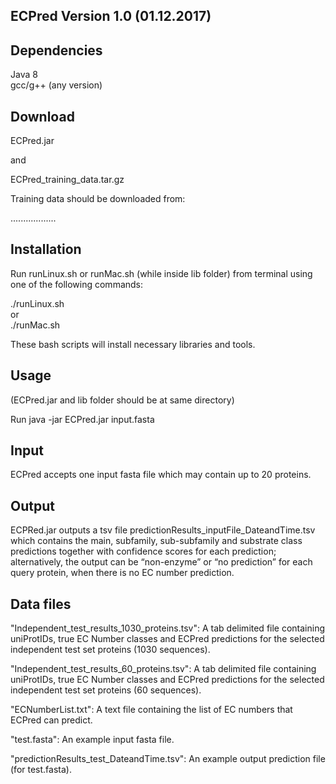 ## ECPred Version 1.0 (01.12.2017)

## Dependencies

Java 8 <br />
gcc/g++ (any version)

## Download

ECPred.jar <br />

and <br />

ECPred_training_data.tar.gz <br />

Training data should be downloaded from: <br />

..................

## Installation

Run runLinux.sh or runMac.sh (while inside lib folder) from terminal using one of the following commands: <br />

./runLinux.sh <br />
or <br />
./runMac.sh <br />

These bash scripts will install necessary libraries and tools.

## Usage

(ECPred.jar and lib folder should be at same directory) <br />

Run java -jar ECPred.jar input.fasta

## Input

ECPred accepts one input fasta file which may contain up to 20 proteins.

## Output

ECPRed.jar outputs a tsv file predictionResults_inputFile_DateandTime.tsv which contains the main, subfamily, sub-subfamily and substrate class predictions together with confidence scores for each prediction; alternatively, the output can be “non-enzyme” or “no prediction” for each query protein, when there is no EC number prediction.

## Data files

"Independent_test_results_1030_proteins.tsv": A tab delimited file containing uniProtIDs, true EC Number classes and ECPred predictions for the selected independent test set proteins (1030 sequences). <br />

"Independent_test_results_60_proteins.tsv": A tab delimited file containing uniProtIDs, true EC Number classes and ECPred predictions for the selected independent test set proteins (60 sequences). <br />

"ECNumberList.txt": A text file containing the list of EC numbers that ECPred can predict. <br />

"test.fasta": An example input fasta file. <br />

"predictionResults_test_DateandTime.tsv": An example output prediction file (for test.fasta).
